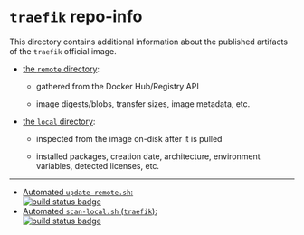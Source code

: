 # `traefik` repo-info

This directory contains additional information about the published artifacts of the `traefik` official image.

-	[the `remote` directory](remote/):

	-	gathered from the Docker Hub/Registry API

	-	image digests/blobs, transfer sizes, image metadata, etc.

-	[the `local` directory](local/):

	-	inspected from the image on-disk after it is pulled

	-	installed packages, creation date, architecture, environment variables, detected licenses, etc.

---

-	[Automated `update-remote.sh`:  
	![build status badge](https://doi-janky.infosiftr.net/job/repo-info/job/remote/badge/icon)](https://doi-janky.infosiftr.net/job/repo-info/job/remote/)
-	[Automated `scan-local.sh` (`traefik`):  
	![build status badge](https://doi-janky.infosiftr.net/job/repo-info/job/local/job/traefik/badge/icon)](https://doi-janky.infosiftr.net/job/repo-info/job/local/job/traefik)

